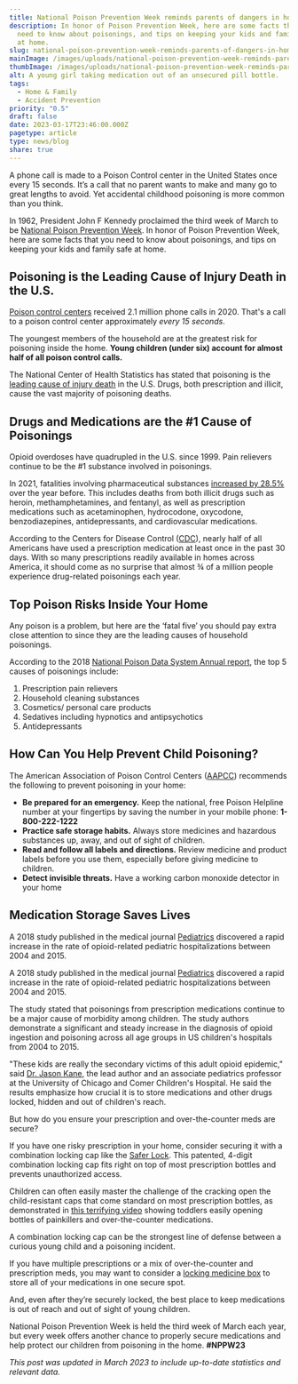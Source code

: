 ```yaml
---
title: National Poison Prevention Week reminds parents of dangers in home
description: In honor of Poison Prevention Week, here are some facts that you
  need to know about poisonings, and tips on keeping your kids and family safe
  at home.
slug: national-poison-prevention-week-reminds-parents-of-dangers-in-home
mainImage: /images/uploads/national-poison-prevention-week-reminds-parents-of-dangers-in-home3.jpg
thumbImage: /images/uploads/national-poison-prevention-week-reminds-parents-of-dangers-in-home3.jpg
alt: A young girl taking medication out of an unsecured pill bottle.
tags:
  - Home & Family
  - Accident Prevention
priority: "0.5"
draft: false
date: 2023-03-17T23:46:00.000Z
pagetype: article
type: news/blog
share: true
---
```

A phone call is made to a Poison Control center in the United States once every 15 seconds. It’s a call that no parent wants to make and many go to great lengths to avoid. Yet accidental childhood poisoning is more common than you think.

In 1962, President John F Kennedy proclaimed the third week of March to be [National Poison Prevention Week](http://www.aapcc.org/prevention/nppw/). In honor of Poison Prevention Week, here are some facts that you need to know about poisonings, and tips on keeping your kids and family safe at home.

## Poisoning is the Leading Cause of Injury Death in the U.S.

[Poison control centers](https://piper.filecamp.com/1/piper/binary/3po2-fdldl37j.pdf) received 2.1 million phone calls in 2020. That's a call to a poison control center approximately *every 15 seconds*.

The youngest members of the household are at the greatest risk for poisoning inside the home. **Young children (under six) account for almost half of all poison control calls.**

The National Center of Health Statistics has stated that poisoning is the [leading cause of injury death](https://www.cdc.gov/nchs/data/factsheets/factsheet_drug_poisoning.htm) in the U.S. Drugs, both prescription and illicit, cause the vast majority of poisoning deaths.

## Drugs and Medications are the #1 Cause of Poisonings

Opioid overdoses have quadrupled in the U.S. since 1999. Pain relievers continue to be the #1 substance involved in poisonings.

In 2021, fatalities involving pharmaceutical substances [increased by 28.5%](https://www.cdc.gov/nchs/pressroom/nchs_press_releases/2021/20211117.htm) over the year before. This includes deaths from both illicit drugs such as heroin, methamphetamines, and fentanyl, as well as prescription medications such as acetaminophen, hydrocodone, oxycodone, benzodiazepines, antidepressants, and cardiovascular medications.

According to the Centers for Disease Control ([CDC](https://www.cdc.gov/nchs/fastats/drug-use-therapeutic.htm)), nearly half of all Americans have used a prescription medication at least once in the past 30 days. With so many prescriptions readily available in homes across America, it should come as no surprise that almost ¾ of a million people experience drug-related poisonings each year.

## Top Poison Risks Inside Your Home

Any poison is a problem, but here are the ‘fatal five’ you should pay extra close attention to since they are the leading causes of household poisonings.

According to the 2018 [National Poison Data System Annual report](https://piper.filecamp.com/uniq/op8yK0HrOC738v8L.pdf), the top 5 causes of poisonings include:

1. Prescription pain relievers
2. Household cleaning substances
3. Cosmetics/ personal care products
4. Sedatives including hypnotics and antipsychotics
5. Antidepressants

## How Can You Help Prevent Child Poisoning?

The American Association of Poison Control Centers ([AAPCC](https://www.aapcc.org/)) recommends the following to prevent poisoning in your home:

* **Be prepared for an emergency.** Keep the national, free Poison Helpline number at your fingertips by saving the number in your mobile phone: **1-800-222-1222**
* **Practice safe storage habits.** Always store medicines and hazardous substances up, away, and out of sight of children.
* **Read and follow all labels and directions.** Review medicine and product labels before you use them, especially before giving medicine to children.
* **Detect invisible threats.** Have a working carbon monoxide detector in your home

## Medication Storage Saves Lives

A 2018 study published in the medical journal [Pediatrics](http://pediatrics.aappublications.org/content/early/2018/03/01/peds.2017-3335) discovered a rapid increase in the rate of opioid-related pediatric hospitalizations between 2004 and 2015.


A 2018 study published in the medical journal [Pediatrics](https://pediatrics.aappublications.org/content/early/2018/03/01/peds.2017-3335) discovered a rapid increase in the rate of opioid-related pediatric hospitalizations between 2004 and 2015.

The study stated that poisonings from prescription medications continue to be a major cause of morbidity among children. The study authors demonstrate a significant and steady increase in the diagnosis of opioid ingestion and poisoning across all age groups in US children's hospitals from 2004 to 2015.

"These kids are really the secondary victims of this adult opioid epidemic," said [Dr. Jason Kane](https://www.foxnews.com/health/2018/03/05/opioid-poisonings-overdoses-send-more-kids-to-hospitals.html), the lead author and an associate pediatrics professor at the University of Chicago and Comer Children's Hospital. He said the results emphasize how crucial it is to store medications and other drugs locked, hidden and out of children's reach.


But how do you ensure your prescription and over-the-counter meds are secure?

If you have one risky prescription in your home, consider securing it with a combination locking cap like the [Safer Lock](/products/saferlock). This patented, 4-digit combination locking cap fits right on top of most prescription bottles and prevents unauthorized access.

Children can often easily master the challenge of the cracking open the child-resistant caps that come standard on most prescription bottles, as demonstrated in [this terrifying video](https://www.today.com/health/child-safety-caps-do-they-really-protect-your-kids-t14111) showing toddlers easily opening bottles of painkillers and over-the-counter medications.

A combination locking cap can be the strongest line of defense between a curious young child and a poisoning incident.

If you have multiple prescriptions or a mix of over-the-counter and prescription meds, you may want to consider a [locking medicine box](/products/saferlock-box/) to store all of your medications in one secure spot.

And, even after they’re securely locked, the best place to keep medications is out of reach and out of sight of young children.

National Poison Prevention Week is held the third week of March each year, but every week offers another chance to properly secure medications and help protect our children from poisoning in the home. **\#NPPW23** 

*This post was updated in March 2023 to include up-to-date statistics and relevant data.*
